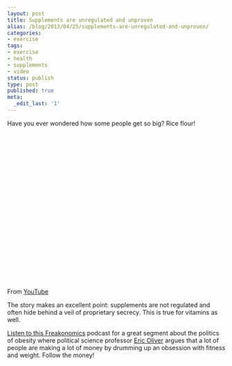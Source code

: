 ```yaml
---
layout: post
title: Supplements are unregulated and unproven
alias: /blog/2013/04/25/supplements-are-unregulated-and-unproven/
categories:
- exercise
tags:
- exercise
- health
- supplements
- video
status: publish
type: post
published: true
meta:
  _edit_last: '1'
---
```

Have you ever wondered how some people get so big? Rice flour!

<object width="425" height="344" classid="clsid:d27cdb6e-ae6d-11cf-96b8-444553540000" codebase="http://download.macromedia.com/pub/shockwave/cabs/flash/swflash.cab#version=6,0,40,0"><param name="allowFullScreen" value="true" /><param name="allowscriptaccess" value="always" /><param name="src" value="http://www.youtube.com/v/3mfQTiumsO4&amp;hl=en&amp;fs=1" /><param name="allowfullscreen" value="true" /><embed width="425" height="344" type="application/x-shockwave-flash" src="http://www.youtube.com/v/3mfQTiumsO4&amp;hl=en&amp;fs=1" allowFullScreen="true" allowscriptaccess="always" allowfullscreen="true" /></object>

From <a title="YouTube: Truth about Supplements" href="http://www.youtube.com/watch?v=3mfQTiumsO4" target="_blank">YouTube</a>

The story makes an excellent point: supplements are not regulated and often hide behind a veil of proprietary secrecy. This is true for vitamins as well.

<a title="Freakonomics - the obesity epidemic" href="http://www.freakonomics.com/2010/02/26/freakonomics-radio-fat-edition-is-the-obesity-epidemic-for-real/">Listen to this Freakonomics</a> podcast for a great segment about the politics of obesity where political science professor <a title="J Eric Oliver at University of Chicago" href="http://political-science.uchicago.edu/people/faculty/oliver.shtml">Eric Oliver</a> argues that a lot of people are making a lot of money by drumming up an obsession with fitness and weight. Follow the money!
